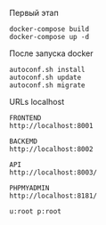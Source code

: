 Первый этап
~~~~
docker-compose build
docker-compose up -d
~~~~

После запуска docker
~~~~
autoconf.sh install
autoconf.sh update
autoconf.sh migrate
~~~~

URLs localhost
~~~~
FRONTEND
http://localhost:8001

BACKEMD
http://localhost:8002

API
http://localhost:8003/

PHPMYADMIN
http://localhost:8181/

u:root p:root
~~~~



